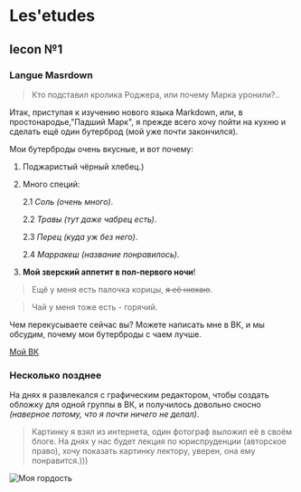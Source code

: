# Les'etudes 
## lecon №1
### Langue Masrdown

>Кто подставил кролика Роджера, или почему Марка уронили?..


Итак, приступая к изучению нового языка Markdown, или, в простонародье,"Падший Марк", я прежде всего хочу пойти на кухню и сделать ещё один бутерброд (мой уже почти закончился).

Мои бутерброды очень вкусные, и вот почему:

1. Поджаристый чёрный хлебец.)
2. Много специй:

    2.1 *Соль (очень много)*.

    2.2 *Травы (тут даже чабрец есть)*.

    2.3 *Перец (куда уж без него)*.

    2.4 *Марракеш (название понравилось)*.
3. **Мой зверский аппетит в пол-первого ночи**!

> Ещё у меня есть палочка корицы, ~~я её нюхаю~~.

> Чай у меня тоже есть - горячий.

Чем перекусываете сейчас вы?
Можете написать мне в ВК, и мы обсудим, почему мои бутерброды с чаем лучше.

[Мой ВК](subrepositories/readme.md)

### Несколько позднее

На днях я развлекался с графическим редактором, чтобы создать обложку для одной группы в ВК, и получилось довольно сносно *(наверное потому, что я почти ничего не делал)*. 

>Картинку я взял из интернета, один фотограф выложил её в своём блоге. На днях у нас будет лекция по юриспруденции (авторское право), хочу показать картинку лектору, уверен, она ему понравится.)))

![Моя гордость](https://drive.google.com/file/d/12sfaz-FpgfCmyGiS45IJTtSNKLWjDiCF/view?usp=sharing)